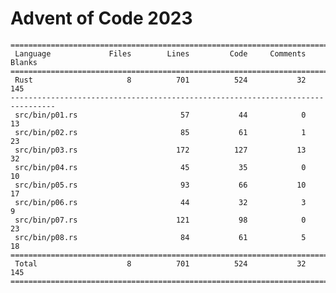 # Advent of Code 2023

    ================================================================================
     Language             Files        Lines         Code     Comments       Blanks
    ================================================================================
     Rust                     8          701          524           32          145
    --------------------------------------------------------------------------------
     src/bin/p01.rs                       57           44            0           13
     src/bin/p02.rs                       85           61            1           23
     src/bin/p03.rs                      172          127           13           32
     src/bin/p04.rs                       45           35            0           10
     src/bin/p05.rs                       93           66           10           17
     src/bin/p06.rs                       44           32            3            9
     src/bin/p07.rs                      121           98            0           23
     src/bin/p08.rs                       84           61            5           18
    ================================================================================
     Total                    8          701          524           32          145
    ================================================================================
